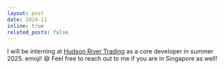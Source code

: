 ```yaml
---
layout: post
date: 2024-11
inline: true
related_posts: false
---
```


I will be interning at [Hudson River Trading](https://www.hudsonrivertrading.com/) as a core developer 
in summer 2025. emoji! :smile: Feel free to reach out to me if you are in Singapore as well! 
